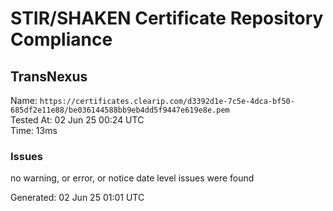 # STIR/SHAKEN Certificate Repository Compliance

## TransNexus

Name: `https://certificates.clearip.com/d3392d1e-7c5e-4dca-bf50-685df2e11e88/be036144588bb9eb4dd5f9447e619e8e.pem`\
Tested At: 02 Jun 25 00:24 UTC\
Time: 13ms

### Issues

no warning, or error, or notice date level issues were found

Generated: 02 Jun 25 01:01 UTC